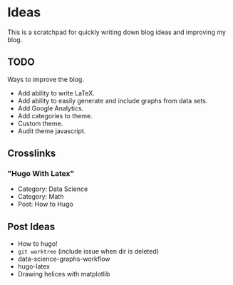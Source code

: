 # Ideas

This is a scratchpad for quickly writing down blog ideas and improving my blog.

## TODO

Ways to improve the blog.

- Add ability to write LaTeX.
- Add ability to easily generate and include graphs from data sets.
- Add Google Analytics.
- Add categories to theme.
- Custom theme.
- Audit theme javascript.

## Crosslinks

### "Hugo With Latex"
- Category: Data Science
- Category: Math
- Post: How to Hugo

## Post Ideas

- How to hugo!
- `git worktree` (include issue when dir is deleted)
- data-science-graphs-workflow
- hugo-latex
- Drawing helices with matplotlib

